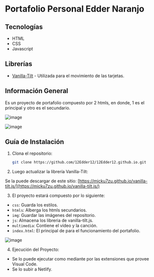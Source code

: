 # Portafolio Personal Edder Naranjo

## Tecnologías
- HTML
- CSS
- Javascript

## Librerías
- [Vanilla-Tilt](https://micku7zu.github.io/vanilla-tilt.js/) - Utilizada para el movimiento de las tarjetas.

## Información General 
Es un proyecto de portafolio compuesto por 2 htmls, en donde, 1 es el principal y otro es el secundario.

![image](https://github.com/12Edder12/12Edder12.github.io/assets/100394490/a0d9c0a2-c4b8-499f-8252-2f38226639d9)

![image](https://github.com/12Edder12/12Edder12.github.io/assets/100394490/0168cdc5-69b8-48ac-b083-6a196745a226)


## Guía de Instalación
1. Clona el repositorio:
   ```bash
   git clone https://github.com/12Edder12/12Edder12.github.io.git
   
2. Luego actualizar la librería Vanilla-Tilt:

Se la puede descargar de este sitio: [https://micku7zu.github.io/vanilla-tilt.js/](https://micku7zu.github.io/vanilla-tilt.js/)

3. El proyecto estará compuesto por lo siguiente:

* `css`: Guarda los estilos.
* `htmls`: Alberga los htmls secundarios.
* `img`: Guardar las imágenes del repositorio.
* `js`: Almacena los libreria de vanilla-tilt.js.
* `multimedia`: Contiene el vídeo y la canción.
* `index.html`: El principal de para el funcionamiento del portafolio.

![image](https://github.com/12Edder12/12Edder12.github.io/assets/100394490/93b86de3-41aa-4d56-852d-62228c4a68a8)

4. Ejecución del Proyecto:

* Se lo puede ejecutar como mediante por las extensiones que provee Visual Code.
* Se lo subir a Netlify.
